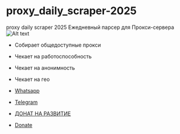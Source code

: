 # proxy_daily_scraper-2025
proxy daily scraper 2025 Ежедневный парсер для Прокси-сервера
![Alt text](https://i.postimg.cc/8C3DynV6/proxy-2.png)

- Собирает общедоступные прокси
- Чекает на работоспособность
- Чекает на анонимность
- Чекает на гео
- [Whatsapp](https://wa.me/79511193576)

- [Telegram](https://t.me/fradyrad)
 
- [ДОНАТ НА РАЗВИТИЕ](https://www.donationalerts.com/r/fradyrad)

- [Donate](https://t.me/oplata_usl)
